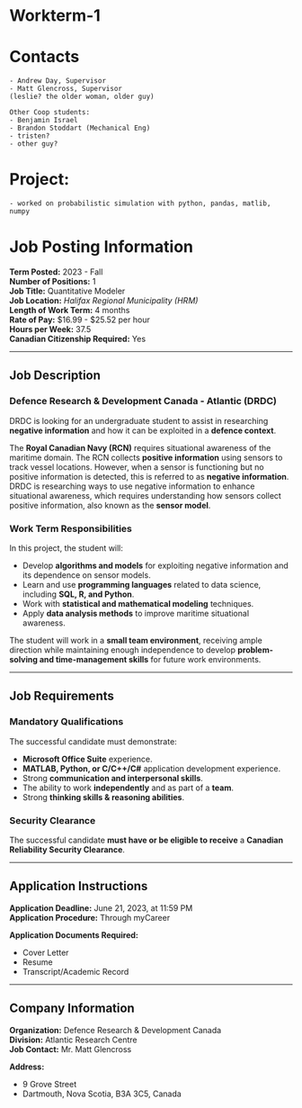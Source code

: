 # Workterm-1 

# Contacts
    - Andrew Day, Supervisor
    - Matt Glencross, Supervisor
    (leslie? the older woman, older guy)

    Other Coop students:    
    - Benjamin Israel 
    - Brandon Stoddart (Mechanical Eng)
    - tristen?
    - other guy?

# Project:
    - worked on probabilistic simulation with python, pandas, matlib, numpy

# Job Posting Information

**Term Posted:** 2023 - Fall  
**Number of Positions:** 1  
**Job Title:** Quantitative Modeler  
**Job Location:** *Halifax Regional Municipality (HRM)*  
**Length of Work Term:** 4 months  
**Rate of Pay:** $16.99 - $25.52 per hour  
**Hours per Week:** 37.5  
**Canadian Citizenship Required:** Yes  

---

## Job Description

### Defence Research & Development Canada - Atlantic (DRDC)
DRDC is looking for an undergraduate student to assist in researching **negative information** and how it can be exploited in a **defence context**.

The **Royal Canadian Navy (RCN)** requires situational awareness of the maritime domain. The RCN collects **positive information** using sensors to track vessel locations. However, when a sensor is functioning but no positive information is detected, this is referred to as **negative information**. DRDC is researching ways to use negative information to enhance situational awareness, which requires understanding how sensors collect positive information, also known as the **sensor model**.

### Work Term Responsibilities
In this project, the student will:
- Develop **algorithms and models** for exploiting negative information and its dependence on sensor models.
- Learn and use **programming languages** related to data science, including **SQL, R, and Python**.
- Work with **statistical and mathematical modeling** techniques.
- Apply **data analysis methods** to improve maritime situational awareness.

The student will work in a **small team environment**, receiving ample direction while maintaining enough independence to develop **problem-solving and time-management skills** for future work environments.

---

## Job Requirements

### Mandatory Qualifications
The successful candidate must demonstrate:
- **Microsoft Office Suite** experience.
- **MATLAB, Python, or C/C++/C#** application development experience.
- Strong **communication and interpersonal skills**.
- The ability to work **independently** and as part of a **team**.
- Strong **thinking skills & reasoning abilities**.

### Security Clearance
The successful candidate **must have or be eligible to receive** a **Canadian Reliability Security Clearance**.

---

## Application Instructions

**Application Deadline:** June 21, 2023, at 11:59 PM  
**Application Procedure:** Through myCareer  

**Application Documents Required:**
- Cover Letter  
- Resume  
- Transcript/Academic Record  

---

## Company Information

**Organization:** Defence Research & Development Canada  
**Division:** Atlantic Research Centre  
**Job Contact:** Mr. Matt Glencross  

**Address:**
- 9 Grove Street  
- Dartmouth, Nova Scotia, B3A 3C5, Canada  

